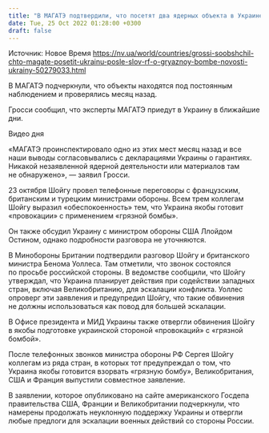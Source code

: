 ```yaml
---
title: "В МАГАТЭ подтвердили, что посетят два ядерных объекта в Украине на фоне российской лжи о «грязной бомбе»"
date: Tue, 25 Oct 2022 01:28:00 +0300
draft: false
---
```

Источник: Новое Время https://nv.ua/world/countries/grossi-soobshchil-chto-magate-posetit-ukrainu-posle-slov-rf-o-gryaznoy-bombe-novosti-ukrainy-50279033.html


 В МАГАТЭ подчеркнули, что объекты находятся под постоянным наблюдением и проверялись месяц назад.

Гросси сообщил, что эксперты МАГАТЭ приедут в Украину в ближайшие дни.

 Видео дня   

«МАГАТЭ проинспектировало одно из этих мест месяц назад и все наши выводы согласовывались с декларациями Украины о гарантиях. Никакой незаявленной ядерной деятельности или материалов там не обнаружено», — заявил Гросси.

23 октября Шойгу провел телефонные переговоры с французским, британским и турецким министрами обороны. Всем трем коллегам Шойгу выразил «обеспокоенность» тем, что Украина якобы готовит «провокации» с применением «грязной бомбы».

Он также обсудил Украину с министром обороны США Ллойдом Остином, однако подробности разговора не уточняются.

В Минобороны Британии подтвердили разговор Шойгу и британского министра Бенома Уоллеса. Там отметили, что звонок состоялся по просьбе российской стороны. В ведомстве сообщили, что Шойгу утверждал, что Украина планирует действия при содействии западных стран, включая Великобританию, для эскалации конфликта. Уоллес опроверг эти заявления и предупредил Шойгу, что такие обвинения не должны использоваться как повод для большей эскалации.

В Офисе президента и МИД Украины также отвергли обвинения Шойгу в якобы подготовке украинской стороной «провокаций» с «грязной бомбой».

После телефонных звонков министра обороны РФ Сергея Шойгу коллегам из ряда стран, в которых тот предупреждал о том, что Украина якобы готовится взорвать «грязную бомбу», Великобритания, США и Франция выпустили совместное заявление.

В заявлении, которое опубликовано на сайте американского Госдепа правительства США, Франции и Великобритании подчеркнули, что намерены продолжать неуклонную поддержку Украины и отвергли любые предлоги для эскалации военных действий со стороны России.
